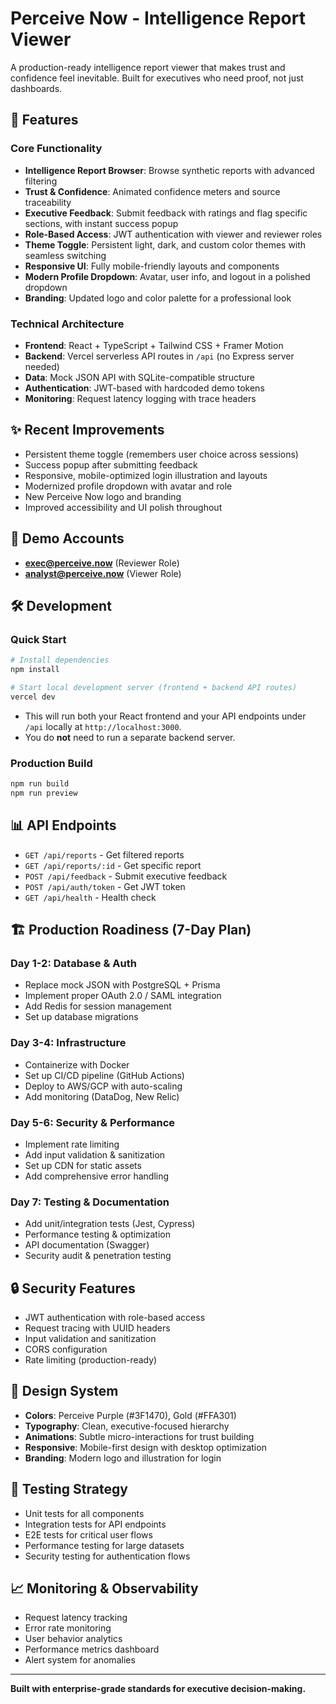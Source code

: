 # Perceive Now - Intelligence Report Viewer

A production-ready intelligence report viewer that makes trust and confidence feel inevitable. Built for executives who need proof, not just dashboards.

## 🚀 Features

### Core Functionality
- **Intelligence Report Browser**: Browse synthetic reports with advanced filtering
- **Trust & Confidence**: Animated confidence meters and source traceability
- **Executive Feedback**: Submit feedback with ratings and flag specific sections, with instant success popup
- **Role-Based Access**: JWT authentication with viewer and reviewer roles
- **Theme Toggle**: Persistent light, dark, and custom color themes with seamless switching
- **Responsive UI**: Fully mobile-friendly layouts and components
- **Modern Profile Dropdown**: Avatar, user info, and logout in a polished dropdown
- **Branding**: Updated logo and color palette for a professional look

### Technical Architecture
- **Frontend**: React + TypeScript + Tailwind CSS + Framer Motion
- **Backend**: Vercel serverless API routes in `/api` (no Express server needed)
- **Data**: Mock JSON API with SQLite-compatible structure
- **Authentication**: JWT-based with hardcoded demo tokens
- **Monitoring**: Request latency logging with trace headers

## ✨ Recent Improvements
- Persistent theme toggle (remembers user choice across sessions)
- Success popup after submitting feedback
- Responsive, mobile-optimized login illustration and layouts
- Modernized profile dropdown with avatar and role
- New Perceive Now logo and branding
- Improved accessibility and UI polish throughout

## 🎯 Demo Accounts

- **exec@perceive.now** (Reviewer Role)
- **analyst@perceive.now** (Viewer Role)

## 🛠 Development

### Quick Start
```bash
# Install dependencies
npm install

# Start local development server (frontend + backend API routes)
vercel dev
```
- This will run both your React frontend and your API endpoints under `/api` locally at `http://localhost:3000`.
- You do **not** need to run a separate backend server.

### Production Build
```bash
npm run build
npm run preview
```

## 📊 API Endpoints

- `GET /api/reports` - Get filtered reports
- `GET /api/reports/:id` - Get specific report
- `POST /api/feedback` - Submit executive feedback
- `POST /api/auth/token` - Get JWT token
- `GET /api/health` - Health check

## 🏗 Production Roadiness (7-Day Plan)

### Day 1-2: Database & Auth
- Replace mock JSON with PostgreSQL + Prisma
- Implement proper OAuth 2.0 / SAML integration
- Add Redis for session management
- Set up database migrations

### Day 3-4: Infrastructure
- Containerize with Docker
- Set up CI/CD pipeline (GitHub Actions)
- Deploy to AWS/GCP with auto-scaling
- Add monitoring (DataDog, New Relic)

### Day 5-6: Security & Performance
- Implement rate limiting
- Add input validation & sanitization
- Set up CDN for static assets
- Add comprehensive error handling

### Day 7: Testing & Documentation
- Add unit/integration tests (Jest, Cypress)
- Performance testing & optimization
- API documentation (Swagger)
- Security audit & penetration testing

## 🔒 Security Features

- JWT authentication with role-based access
- Request tracing with UUID headers
- Input validation and sanitization
- CORS configuration
- Rate limiting (production-ready)

## 🎨 Design System

- **Colors**: Perceive Purple (#3F1470), Gold (#FFA301)
- **Typography**: Clean, executive-focused hierarchy
- **Animations**: Subtle micro-interactions for trust building
- **Responsive**: Mobile-first design with desktop optimization
- **Branding**: Modern logo and illustration for login

## 🧪 Testing Strategy

- Unit tests for all components
- Integration tests for API endpoints
- E2E tests for critical user flows
- Performance testing for large datasets
- Security testing for authentication flows

## 📈 Monitoring & Observability

- Request latency tracking
- Error rate monitoring
- User behavior analytics
- Performance metrics dashboard
- Alert system for anomalies

---

**Built with enterprise-grade standards for executive decision-making.**